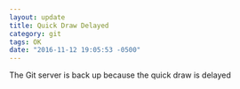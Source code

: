 ```yaml
---
layout: update
title: Quick Draw Delayed
category: git
tags: OK
date: "2016-11-12 19:05:53 -0500"
---
```


The Git server is back up because the quick draw is delayed
